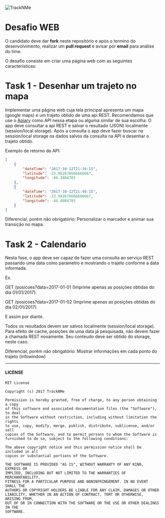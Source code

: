 ![TrackNMe](https://www.tracknme.com.br/app/images/logo-tracknme.png)


# Desafio WEB

O candidato deve dar **fork** neste repositório e após o termino do desenvolvimento, realizar um **pull request** e avisar por **email** para análise do time.

O desafio consiste em criar uma página web com as seguintes características:

# Task 1 - Desenhar um trajeto no mapa

Implementar uma página web cuja tela principal apresenta um mapa (google maps) e um trajeto obtido de uma api REST.
Recomendamos que use o [Apiary](https://apiary.io) como API nessa etapa ou alguma similar de sua escolha.
O app deve consultar a api REST e salvar o resultado (JSON) localmente (session/local storage).
Após a consulta o app deve fazer buscar na session/local storage os dados salvos da consulta na API e desenhar o trajeto obtido.

Exemplo de retorno da API:

``` json
[ 
    {
    	"dateTime": "2017-10-12T21:34:15",
	    "latitude": -23.962676666666667,
	    "longitude": -46.3884785
    },
    {
    	"dateTime": "2017-10-12T21:40:15",
	    "latitude": -23.982676666666667,
	    "longitude": -46.4084785
    }
]
```

Diferencial, porém não obrigatório: 
Personalizar o marcador e animar sua transição no mapa.

# Task 2 - Calendario

Nesta fase, o app deve ser capaz de fazer uma consulta ao serviço REST passando uma data como parametro e mostrando o trajeto conforme a data informada.

Ex.

GET /posicoes?data=2017-01-01 (Imprime apenas as posições obtidas do dia 01/01/2017).

GET /posicoes?data=2017-01-02 (Imprime apenas as posições obtidas do dia 02/01/2017).

E assim por diante.

Todos os resultados devem ser salvos localmente (session/local storage).
Para efeito de cache, posições de uma data já pesquisada, não devem fazer a chamada REST novamente. Seu conteudo deve ser obtido do storage, neste caso.

Diferencial, porém não obrigatório: 
Mostrar informações em cada ponto do trajeto (infowindow)

---
#### LICENSE
```
MIT License

Copyright (c) 2017 TrackNMe

Permission is hereby granted, free of charge, to any person obtaining a copy
of this software and associated documentation files (the "Software"), to deal
in the Software without restriction, including without limitation the rights
to use, copy, modify, merge, publish, distribute, sublicense, and/or sell
copies of the Software, and to permit persons to whom the Software is
furnished to do so, subject to the following conditions:

The above copyright notice and this permission notice shall be included in all
copies or substantial portions of the Software.

THE SOFTWARE IS PROVIDED "AS IS", WITHOUT WARRANTY OF ANY KIND, EXPRESS OR
IMPLIED, INCLUDING BUT NOT LIMITED TO THE WARRANTIES OF MERCHANTABILITY,
FITNESS FOR A PARTICULAR PURPOSE AND NONINFRINGEMENT. IN NO EVENT SHALL THE
AUTHORS OR COPYRIGHT HOLDERS BE LIABLE FOR ANY CLAIM, DAMAGES OR OTHER
LIABILITY, WHETHER IN AN ACTION OF CONTRACT, TORT OR OTHERWISE, ARISING FROM,
OUT OF OR IN CONNECTION WITH THE SOFTWARE OR THE USE OR OTHER DEALINGS IN THE
SOFTWARE.
```
